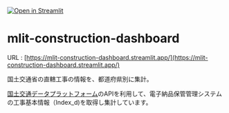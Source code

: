 [![Open in Streamlit](https://static.streamlit.io/badges/streamlit_badge_black_white.svg)](https://mlit-construction-dashboard.streamlit.app/)

# mlit-construction-dashboard

URL : [https://mlit-construction-dashboard.streamlit.app/](https://mlit-construction-dashboard.streamlit.app/)

国土交通省の直轄工事の情報を、都道府県別に集計。

[国土交通データプラットフォーム](https://www.mlit-data.jp/)のAPIを利用して、電子納品保管管理システムの工事基本情報（Index_d)を取得し集計しています。

